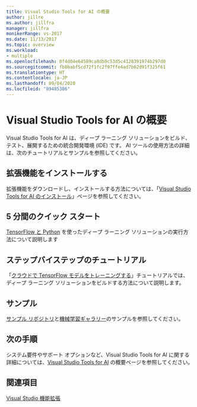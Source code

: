 ```yaml
---
title: Visual Studio Tools for AI の概要
author: jillre
ms.author: jillfra
manager: jillfra
monikerRange: vs-2017
ms.date: 11/13/2017
ms.topic: overview
ms.workload:
- multiple
ms.openlocfilehash: 0f4d04e64589ca8db9c53d5c4128391974b297d0
ms.sourcegitcommit: fb8babf5cd72f1fc2f97ffe4ad7b62d91f325f61
ms.translationtype: HT
ms.contentlocale: ja-JP
ms.lasthandoff: 09/04/2020
ms.locfileid: "89485386"
---
```

# <a name="overview-of-visual-studio-tools-for-ai"></a>Visual Studio Tools for AI の概要

Visual Studio Tools for AI は、ディープ ラーニング ソリューションをビルド、テスト、展開するための統合開発環境 (IDE) です。 AI ツールの使用方法の詳細は、次のチュートリアルとサンプルを参照してください。

## <a name="install-the-extension"></a>拡張機能をインストールする

拡張機能をダウンロードし、インストールする方法については、「[Visual Studio Tools for AI のインストール](installation.md)」ページを参照してください。

## <a name="5-minute-quickstart"></a>5 分間のクイック スタート 

[TensorFlow と Python](tensorflow-local.md) を使ったディープ ラーニング ソリューションの実行方法について説明します

## <a name="step-by-step-tutorial"></a>ステップバイステップのチュートリアル

「[クラウドで TensorFlow モデルをトレーニングする](tensorflow-vm.md)」チュートリアルでは、ディープ ラーニング ソリューションをビルドする方法について説明します。

## <a name="samples"></a>サンプル

[サンプル リポジトリ](https://github.com/Microsoft/samples-for-ai)と[機械学習ギャラリー](https://gallery.cortanaintelligence.com/projects)のサンプルを参照してください。

## <a name="next-steps"></a>次の手順

システム要件やサポート オプションなど、Visual Studio Tools for AI に関する詳細については、[Visual Studio Tools for AI](about-ai-tools.md) の概要ページを参照してください。

## <a name="see-also"></a>関連項目
[Visual Studio 機能拡張](../extensibility/index.yml?view=vs-2017)